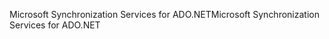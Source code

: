 <span data-ttu-id="68d87-101">Microsoft Synchronization Services for ADO.NET</span><span class="sxs-lookup"><span data-stu-id="68d87-101">Microsoft Synchronization Services for ADO.NET</span></span>
